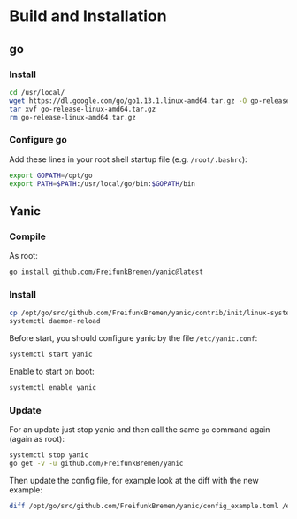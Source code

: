 # Build and Installation

## go

### Install
```sh
cd /usr/local/
wget https://dl.google.com/go/go1.13.1.linux-amd64.tar.gz -O go-release-linux-amd64.tar.gz
tar xvf go-release-linux-amd64.tar.gz
rm go-release-linux-amd64.tar.gz
```

### Configure go
Add these lines in your root shell startup file (e.g. `/root/.bashrc`):
```sh
export GOPATH=/opt/go
export PATH=$PATH:/usr/local/go/bin:$GOPATH/bin
```

## Yanic

### Compile
As root:
```sh
go install github.com/FreifunkBremen/yanic@latest
```

### Install

```sh
cp /opt/go/src/github.com/FreifunkBremen/yanic/contrib/init/linux-systemd/yanic.service /lib/systemd/system/yanic.service
systemctl daemon-reload
```

Before start, you should configure yanic by the file `/etc/yanic.conf`:
```sh
systemctl start yanic
```

Enable to start on boot:
```sh
systemctl enable yanic
```

### Update
For an update just stop yanic and then call the same `go` command again (again as root):
```sh
systemctl stop yanic
go get -v -u github.com/FreifunkBremen/yanic
```
Then update the config file, for example look at the diff with the new example:
```sh
diff /opt/go/src/github.com/FreifunkBremen/yanic/config_example.toml /etc/yanic.conf
```
